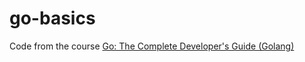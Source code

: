 # go-basics

Code from the course [Go: The Complete Developer's Guide (Golang)](https://www.udemy.com/course/go-the-complete-developers-guide/)
